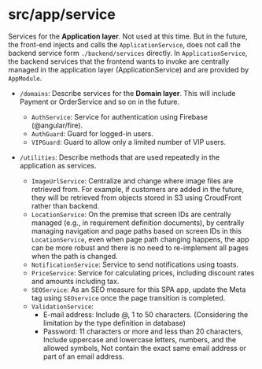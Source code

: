 # src/app/service

Services for the **Application layer**.
Not used at this time. But in the future, the front-end injects and calls the `ApplicationService`, does not call the backend service form `./backend/services` directly. In `ApplicationService`, the backend services that the frontend wants to invoke are centrally managed in the application layer (ApplicationService) and are provided by `AppModule`.

- `/domains`: Describe services for the **Domain layer**. This will include Payment or OrderService and so on in the future.

  - `AuthService`: Service for authentication using Firebase (@angular/fire).
  - `AuthGuard`: Guard for logged-in users.
  - `VIPGuard`: Guard to allow only a limited number of VIP users.

- `/utilities`: Describe methods that are used repeatedly in the application as services.

  - `ImageUrlService`: Centralize and change where image files are retrieved from. For example, if customers are added in the future, they will be retrieved from objects stored in S3 using CroudFront rather than backend.
  - `LocationService`: On the premise that screen IDs are centrally managed (e.g., in requirement definition documents), by centrally managing navigation and page paths based on screen IDs in this `LocationService`, even when page path changing happens, the app can be more robust and there is no need to re-implement all pages when the path is changed.
  - `NotificationService`: Service to send notifications using toasts.
  - `PriceService`: Service for calculating prices, including discount rates and amounts including tax.
  - `SEOService`: As an SEO measure for this SPA app, update the Meta tag using `SEOservice` once the page transition is completed.
  - `ValidationService`:
    - E-mail address: Include @, 1 to 50 characters. (Considering the limitation by the type definition in database)
    - Password: 11 characters or more and less than 20 characters, Include uppercase and lowercase letters, numbers, and the allowed symbols, Not contain the exact same email address or part of an email address.
